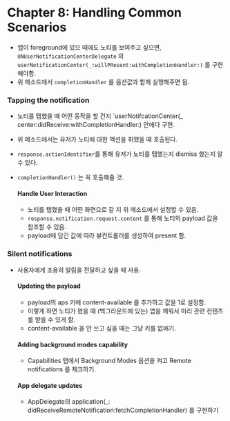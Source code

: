 # Chapter 8: Handling Common Scenarios

- 앱이 foreground에 있으 때에도 노티를 보여주고 싶으면, `UNUserNotificationCenterDelegate` 의 `userNotificationCenter(_:willPResent:withCompletionHandler:)` 를 구현해야함.
- 위 메소드에서 `completionHandler`  를 옵션값과 함께 실행해주면 됨.


### Tapping the notification
- 노티를 탭했을 때 어떤 동작을 할 건지 `userNotifcationCenter(_ center:didReceive:withCompletionHandler:) 안에다 구현.
- 위 메소드에서는 유저가 노티에 대한 액션을 취했을 때 호출된다.
- `response.actionIdentifier`를 통해 유저가 노티를 탭했는지 dismiss 했는지 알 수 있다.
- `completionHandler()` 는 꼭 호출해줄 것.

    #### Handle User Interaction
    - 노티를 탭했을 때 어떤 화면으로 갈 지 위 메소드에서 설정할 수 있음.
    - `response.notification.request.content` 를 통해 노티의 payload 값을 참조할 수 있음.
    - payload에 담긴 값에 따라 뷰컨트롤러를 생성하여 present 함.

### Silent notifications
- 사용자에게 조용히 알림을 전달하고 싶을 때 사용.

	#### Updating the payload 
    - payload의 aps 키에 content-available 를 추가하고 값을 1로 설정함. 
    - 이렇게 하면 노티가 왔을 때 (백그라운드에 있는) 앱을 깨워서 미리 관련 컨텐츠를 받을 수 있게 함.
    - content-available 을 안 쓰고 싶을 때는 그냥 키를 없애기.

	#### Adding background modes capability
    - Capabilities 탭에서 Background Modes 옵션을 켜고 Remote notifications 를 체크하기.

	#### App delegate updates
    - AppDelegate의 application(_: didReceiveRemoteNotification:fetchCompletionHandler) 를 구현하기
